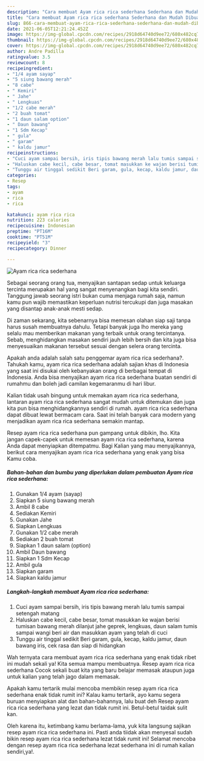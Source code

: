 ```yaml
---
description: "Cara membuat Ayam rica rica sederhana Sederhana dan Mudah Dibuat"
title: "Cara membuat Ayam rica rica sederhana Sederhana dan Mudah Dibuat"
slug: 866-cara-membuat-ayam-rica-rica-sederhana-sederhana-dan-mudah-dibuat
date: 2021-06-05T12:21:24.452Z
image: https://img-global.cpcdn.com/recipes/2918d64740d9ee72/680x482cq70/ayam-rica-rica-sederhana-foto-resep-utama.jpg
thumbnail: https://img-global.cpcdn.com/recipes/2918d64740d9ee72/680x482cq70/ayam-rica-rica-sederhana-foto-resep-utama.jpg
cover: https://img-global.cpcdn.com/recipes/2918d64740d9ee72/680x482cq70/ayam-rica-rica-sederhana-foto-resep-utama.jpg
author: Andre Padilla
ratingvalue: 3.5
reviewcount: 8
recipeingredient:
- "1/4 ayam sayap"
- "5 siung bawang merah"
- "8 cabe"
- " Kemiri"
- " Jahe"
- " Lengkuas"
- "1/2 cabe merah"
- "2 buah tomat"
- "1 daun salam option"
- " Daun bawang"
- "1 Sdm Kecap"
- " gula"
- " garam"
- " kaldu jamur"
recipeinstructions:
- "Cuci ayam sampai bersih, iris tipis bawang merah lalu tumis sampai setengah matang"
- "Haluskan cabe kecil, cabe besar, tomat masukkan ke wajan berisi tumisan bawang merah dilanjut jahe geprek, lengkuas, daun salam tumis sampai wangi beri air dan masukkan ayam yang telah di cuci"
- "Tunggu air tinggal sedikit Beri garam, gula, kecap, kaldu jamur, daun bawang iris, cek rasa dan siap di hidangkan"
categories:
- Resep
tags:
- ayam
- rica
- rica

katakunci: ayam rica rica 
nutrition: 223 calories
recipecuisine: Indonesian
preptime: "PT16M"
cooktime: "PT51M"
recipeyield: "3"
recipecategory: Dinner

---
```



![Ayam rica rica sederhana](https://img-global.cpcdn.com/recipes/2918d64740d9ee72/680x482cq70/ayam-rica-rica-sederhana-foto-resep-utama.jpg)

Sebagai seorang orang tua, menyajikan santapan sedap untuk keluarga tercinta merupakan hal yang sangat menyenangkan bagi kita sendiri. Tanggung jawab seorang istri bukan cuma menjaga rumah saja, namun kamu pun wajib memastikan keperluan nutrisi tercukupi dan juga masakan yang disantap anak-anak mesti sedap.

Di zaman  sekarang, kita sebenarnya bisa memesan olahan siap saji tanpa harus susah membuatnya dahulu. Tetapi banyak juga lho mereka yang selalu mau memberikan makanan yang terbaik untuk orang tercintanya. Sebab, menghidangkan masakan sendiri jauh lebih bersih dan kita juga bisa menyesuaikan makanan tersebut sesuai dengan selera orang tercinta. 



Apakah anda adalah salah satu penggemar ayam rica rica sederhana?. Tahukah kamu, ayam rica rica sederhana adalah sajian khas di Indonesia yang saat ini disukai oleh kebanyakan orang di berbagai tempat di Indonesia. Anda bisa menyajikan ayam rica rica sederhana buatan sendiri di rumahmu dan boleh jadi camilan kegemaranmu di hari libur.

Kalian tidak usah bingung untuk memakan ayam rica rica sederhana, lantaran ayam rica rica sederhana sangat mudah untuk ditemukan dan juga kita pun bisa menghidangkannya sendiri di rumah. ayam rica rica sederhana dapat dibuat lewat bermacam cara. Saat ini telah banyak cara modern yang menjadikan ayam rica rica sederhana semakin mantap.

Resep ayam rica rica sederhana pun gampang untuk dibikin, lho. Kita jangan capek-capek untuk memesan ayam rica rica sederhana, karena Anda dapat menyiapkan ditempatmu. Bagi Kalian yang mau menyajikannya, berikut cara menyajikan ayam rica rica sederhana yang enak yang bisa Kamu coba.

<!--inarticleads1-->

##### Bahan-bahan dan bumbu yang diperlukan dalam pembuatan Ayam rica rica sederhana:

1. Gunakan 1/4 ayam (sayap)
1. Siapkan 5 siung bawang merah
1. Ambil 8 cabe
1. Sediakan  Kemiri
1. Gunakan  Jahe
1. Siapkan  Lengkuas
1. Gunakan 1/2 cabe merah
1. Sediakan 2 buah tomat
1. Siapkan 1 daun salam (option)
1. Ambil  Daun bawang
1. Siapkan 1 Sdm Kecap
1. Ambil  gula
1. Siapkan  garam
1. Siapkan  kaldu jamur




<!--inarticleads2-->

##### Langkah-langkah membuat Ayam rica rica sederhana:

1. Cuci ayam sampai bersih, iris tipis bawang merah lalu tumis sampai setengah matang
1. Haluskan cabe kecil, cabe besar, tomat masukkan ke wajan berisi tumisan bawang merah dilanjut jahe geprek, lengkuas, daun salam tumis sampai wangi beri air dan masukkan ayam yang telah di cuci
1. Tunggu air tinggal sedikit Beri garam, gula, kecap, kaldu jamur, daun bawang iris, cek rasa dan siap di hidangkan




Wah ternyata cara membuat ayam rica rica sederhana yang enak tidak ribet ini mudah sekali ya! Kita semua mampu membuatnya. Resep ayam rica rica sederhana Cocok sekali buat kita yang baru belajar memasak ataupun juga untuk kalian yang telah jago dalam memasak.

Apakah kamu tertarik mulai mencoba membikin resep ayam rica rica sederhana enak tidak rumit ini? Kalau kamu tertarik, ayo kamu segera buruan menyiapkan alat dan bahan-bahannya, lalu buat deh Resep ayam rica rica sederhana yang lezat dan tidak rumit ini. Betul-betul taidak sulit kan. 

Oleh karena itu, ketimbang kamu berlama-lama, yuk kita langsung sajikan resep ayam rica rica sederhana ini. Pasti anda tiidak akan menyesal sudah bikin resep ayam rica rica sederhana lezat tidak rumit ini! Selamat mencoba dengan resep ayam rica rica sederhana lezat sederhana ini di rumah kalian sendiri,ya!.

